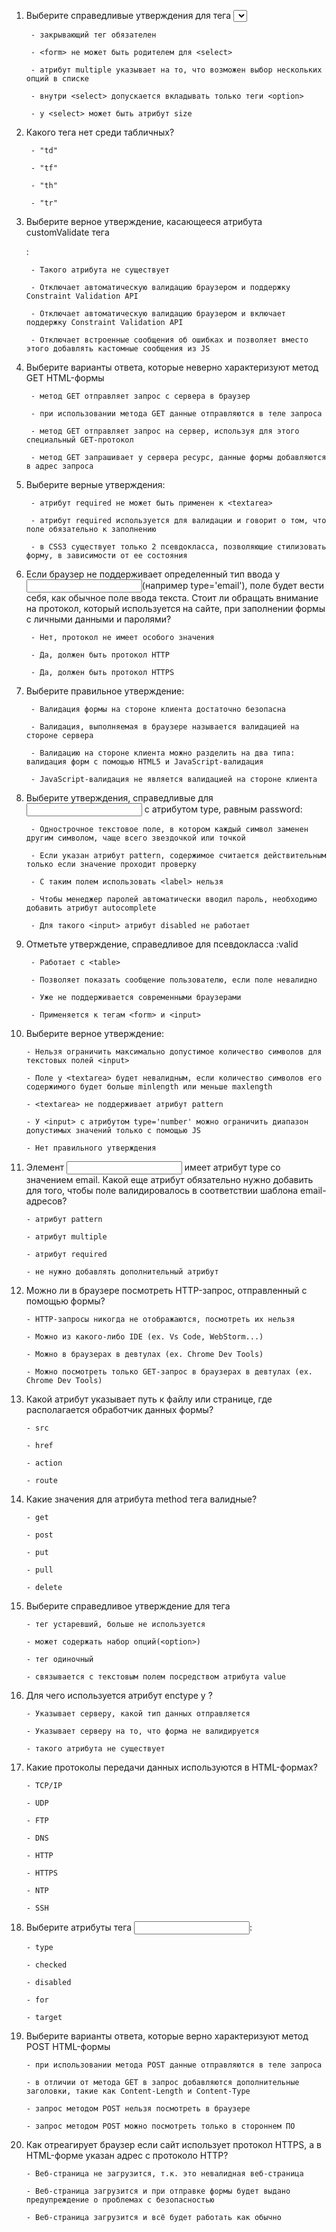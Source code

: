 1. Выберите справедливые утверждения для тега <select>:

        - закрывающий тег обязателен

        - <form> не может быть родителем для <select>

        - атрибут multiple указывает на то, что возможен выбор нескольких опций в списке

        - внутри <select> допускается вкладывать только теги <option>

        - у <select> может быть атрибут size




2. Какого тега нет среди табличных?

        - "td"

        - "tf"

        - "th"

        - "tr"




3. Выберите верное утверждение, касающееся атрибута customValidate тега <form>:

        - Такого атрибута не существует

        - Отключает автоматическую валидацию браузером и поддержку Constraint Validation API

        - Отключает автоматическую валидацию браузером и включает поддержку Constraint Validation API

        - Отключает встроенные сообщения об ошибках и позволяет вместо этого добавлять кастомные сообщения из JS
        
        
        
        
        
4. Выберите варианты ответа, которые неверно характеризуют метод GET HTML-формы

        - метод GET отправляет запрос с сервера в браузер

        - при использовании метода GET данные отправляются в теле запроса

        - метод GET отправляет запрос на сервер, используя для этого специальный GET-протокол

        - метод GET запрашивает у сервера ресурс, данные формы добавляются в адрес запроса





5. Выберите верные утверждения:

        - атрибут required не может быть применен к <textarea>

        - атрибут required используется для валидации и говорит о том, что поле обязательно к заполнению

        - в CSS3 существует только 2 псевдокласса, позволяющие стилизовать форму, в зависимости от ее состояния






6. Если браузер не поддерживает определенный тип ввода у <input>(например type='email'), поле будет вести себя, как обычное поле ввода текста.
Стоит ли обращать внимание на протокол, который используется на сайте, при заполнении формы с личными данными и паролями?

        - Нет, протокол не имеет особого значения

        - Да, должен быть протокол HTTP

        - Да, должен быть протокол HTTPS





7. Выберите правильное утверждение:

        - Валидация формы на стороне клиента достаточно безопасна

        - Валидация, выполняемая в браузере называется валидацией на стороне сервера

        - Валидацию на стороне клиента можно разделить на два типа: валидация форм с помощью HTML5 и JavaScript-валидация

        - JavaScript-валидация не является валидацией на стороне клиента




8. Выберите утверждения, справедливые для <input> с атрибутом type, равным password:

        - Однострочное текстовое поле, в котором каждый символ заменен другим символом, чаще всего звездочкой или точкой

        - Если указан атрибут pattern, содержимое считается действительным только если значение проходит проверку

        - С таким полем использовать <label> нельзя

        - Чтобы менеджер паролей автоматически вводил пароль, необходимо добавить атрибут autocomplete

        - Для такого <input> атрибут disabled не работает





9. Отметьте утверждение, справедливое для псевдокласса :valid

        - Работает с <table>

        - Позволяет показать сообщение пользователю, если поле невалидно

        - Уже не поддерживается современными браузерами

        - Применяется к тегам <form> и <input>




10. Выберите верное утверждение:

        - Нельзя ограничить максимально допустимое количество символов для текстовых полей <input>

        - Поле у <textarea> будет невалидным, если количество символов его содержимого будет больше minlength или меньше maxlength

        - <textarea> не поддерживает атрибут pattern

        - У <input> c атрибутом type='number' можно ограничить диапазон допустимых значений только с помощью JS

        - Нет правильного утверждения




11. Элемент <input> имеет атрибут type со значением email. Какой еще атрибут обязательно нужно добавить для того, чтобы поле валидировалось в соответствии шаблона email-адресов?

        - атрибут pattern

        - атрибут multiple

        - атрибут required

        - не нужно добавлять дополнительный атрибут




12. Можно ли в браузере посмотреть HTTP-запрос, отправленный с помощью формы?

        - HTTP-запросы никогда не отображаются, посмотреть их нельзя

        - Можно из какого-либо IDE (ex. Vs Code, WebStorm...)

        - Можно в браузерах в девтулах (ex. Chrome Dev Tools)

        - Можно посмотреть только GET-запрос в браузерах в девтулах (ex. Chrome Dev Tools)





13. Какой атрибут указывает путь к файлу или странице, где располагается обработчик данных формы?

        - src

        - href

        - action

        - route




14. Какие значения для атрибута method тега <form> валидные?

        - get

        - post

        - put

        - pull

        - delete




15. Выберите справедливое утверждение для тега <datalist>:

        - тег устаревший, больше не используется

        - может содержать набор опций(<option>)

        - тег одиночный

        - связывается с текстовым полем посредством атрибута value




16. Для чего используется атрибут enctype у <form>?

        - Указывает серверу, какой тип данных отправляется

        - Указывает серверу на то, что форма не валидируется

        - такого атрибута не существует




17. Какие протоколы передачи данных используются в HTML-формах?

        - TCP/IP

        - UDP

        - FTP

        - DNS

        - HTTP

        - HTTPS

        - NTP

        - SSH





18. Выберите атрибуты тега <input>:

        - type

        - checked

        - disabled

        - for

        - target




19. Выберите варианты ответа, которые верно характеризуют метод POST HTML-формы

        - при использовании метода POST данные отправляются в теле запроса

        - в отличии от метода GET в запрос добавляются дополнительные заголовки, такие как Content-Length и Content-Type

        - запрос методом POST нельзя посмотреть в браузере

        - запрос методом POST можно посмотреть только в стороннем ПО




20. Как отреагирует браузер если сайт использует протокол HTTPS, а в HTML-форме указан адрес с протоколо HTTP?

        - Веб-страница не загрузится, т.к. это невалидная веб-страница

        - Веб-страница загрузится и при отправке формы будет выдано предупреждение о проблемах с безопасностью

        - Веб-страница загрузится и всё будет работать как обычно